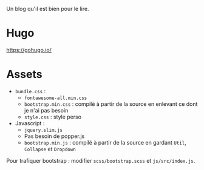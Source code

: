 Un blog qu'il est bien pour le lire.

# Hugo

https://gohugo.io/

# Assets

* `bundle.css` :
  * `fontawesome-all.min.css`
  * `bootstrap.min.css` : compilé à partir de la source en enlevant ce dont je n'ai pas besoin
  * `style.css` : style perso
* Javascript :
  * `jquery.slim.js`
  * Pas besoin de popper.js
  * `bootstrap.min.js` : compilé à partir de la source en gardant `Util`, `Collapse` et `Dropdown`

Pour trafiquer bootstrap : modifier `scss/bootstrap.scss` et `js/src/index.js`.
